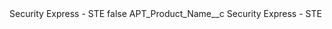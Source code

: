 <?xml version="1.0" encoding="UTF-8"?>
<CustomMetadata xmlns="http://soap.sforce.com/2006/04/metadata" xmlns:xsi="http://www.w3.org/2001/XMLSchema-instance" xmlns:xsd="http://www.w3.org/2001/XMLSchema">
    <label>Security Express - STE</label>
    <protected>false</protected>
    <values>
        <field>APT_Product_Name__c</field>
        <value xsi:type="xsd:string">Security Express - STE</value>
    </values>
</CustomMetadata>
